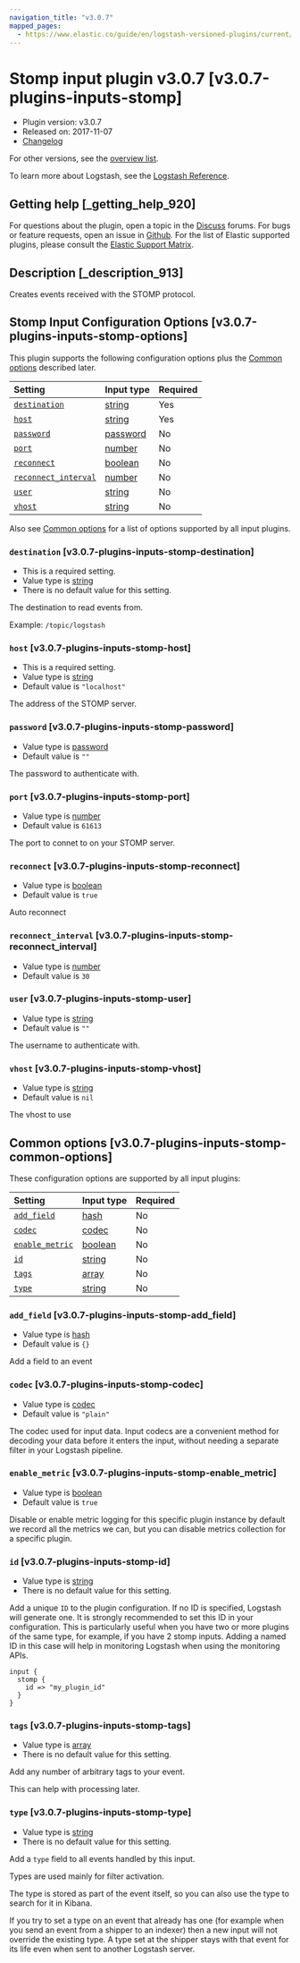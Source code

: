 ```yaml
---
navigation_title: "v3.0.7"
mapped_pages:
  - https://www.elastic.co/guide/en/logstash-versioned-plugins/current/v3.0.7-plugins-inputs-stomp.html
---
```


# Stomp input plugin v3.0.7 [v3.0.7-plugins-inputs-stomp]

* Plugin version: v3.0.7
* Released on: 2017-11-07
* [Changelog](https://github.com/logstash-plugins/logstash-input-stomp/blob/v3.0.7/CHANGELOG.md)

For other versions, see the [overview list](input-stomp-index.md).

To learn more about Logstash, see the [Logstash Reference](https://www.elastic.co/guide/en/logstash/current/index.html).

## Getting help [_getting_help_920]

For questions about the plugin, open a topic in the [Discuss](http://discuss.elastic.co) forums. For bugs or feature requests, open an issue in [Github](https://github.com/logstash-plugins/logstash-input-stomp). For the list of Elastic supported plugins, please consult the [Elastic Support Matrix](https://www.elastic.co/support/matrix#matrix_logstash_plugins).

## Description [_description_913]

Creates events received with the STOMP protocol.

## Stomp Input Configuration Options [v3.0.7-plugins-inputs-stomp-options]

This plugin supports the following configuration options plus the [Common options](v3-0-7-plugins-inputs-stomp.md#v3.0.7-plugins-inputs-stomp-common-options) described later.

| Setting | Input type | Required |
| :- | :- | :- |
| [`destination`](v3-0-7-plugins-inputs-stomp.md#v3.0.7-plugins-inputs-stomp-destination) | [string](/lsr/value-types.md#string) | Yes |
| [`host`](v3-0-7-plugins-inputs-stomp.md#v3.0.7-plugins-inputs-stomp-host) | [string](/lsr/value-types.md#string) | Yes |
| [`password`](v3-0-7-plugins-inputs-stomp.md#v3.0.7-plugins-inputs-stomp-password) | [password](/lsr/value-types.md#password) | No |
| [`port`](v3-0-7-plugins-inputs-stomp.md#v3.0.7-plugins-inputs-stomp-port) | [number](/lsr/value-types.md#number) | No |
| [`reconnect`](v3-0-7-plugins-inputs-stomp.md#v3.0.7-plugins-inputs-stomp-reconnect) | [boolean](/lsr/value-types.md#boolean) | No |
| [`reconnect_interval`](v3-0-7-plugins-inputs-stomp.md#v3.0.7-plugins-inputs-stomp-reconnect_interval) | [number](/lsr/value-types.md#number) | No |
| [`user`](v3-0-7-plugins-inputs-stomp.md#v3.0.7-plugins-inputs-stomp-user) | [string](/lsr/value-types.md#string) | No |
| [`vhost`](v3-0-7-plugins-inputs-stomp.md#v3.0.7-plugins-inputs-stomp-vhost) | [string](/lsr/value-types.md#string) | No |

Also see [Common options](v3-0-7-plugins-inputs-stomp.md#v3.0.7-plugins-inputs-stomp-common-options) for a list of options supported by all input plugins.

### `destination` [v3.0.7-plugins-inputs-stomp-destination]

* This is a required setting.
* Value type is [string](/lsr/value-types.md#string)
* There is no default value for this setting.

The destination to read events from.

Example: `/topic/logstash`

### `host` [v3.0.7-plugins-inputs-stomp-host]

* This is a required setting.
* Value type is [string](/lsr/value-types.md#string)
* Default value is `"localhost"`

The address of the STOMP server.

### `password` [v3.0.7-plugins-inputs-stomp-password]

* Value type is [password](/lsr/value-types.md#password)
* Default value is `""`

The password to authenticate with.

### `port` [v3.0.7-plugins-inputs-stomp-port]

* Value type is [number](/lsr/value-types.md#number)
* Default value is `61613`

The port to connet to on your STOMP server.

### `reconnect` [v3.0.7-plugins-inputs-stomp-reconnect]

* Value type is [boolean](/lsr/value-types.md#boolean)
* Default value is `true`

Auto reconnect

### `reconnect_interval` [v3.0.7-plugins-inputs-stomp-reconnect_interval]

* Value type is [number](/lsr/value-types.md#number)
* Default value is `30`

### `user` [v3.0.7-plugins-inputs-stomp-user]

* Value type is [string](/lsr/value-types.md#string)
* Default value is `""`

The username to authenticate with.

### `vhost` [v3.0.7-plugins-inputs-stomp-vhost]

* Value type is [string](/lsr/value-types.md#string)
* Default value is `nil`

The vhost to use

## Common options [v3.0.7-plugins-inputs-stomp-common-options]

These configuration options are supported by all input plugins:

| Setting | Input type | Required |
| :- | :- | :- |
| [`add_field`](v3-0-7-plugins-inputs-stomp.md#v3.0.7-plugins-inputs-stomp-add_field) | [hash](/lsr/value-types.md#hash) | No |
| [`codec`](v3-0-7-plugins-inputs-stomp.md#v3.0.7-plugins-inputs-stomp-codec) | [codec](/lsr/value-types.md#codec) | No |
| [`enable_metric`](v3-0-7-plugins-inputs-stomp.md#v3.0.7-plugins-inputs-stomp-enable_metric) | [boolean](/lsr/value-types.md#boolean) | No |
| [`id`](v3-0-7-plugins-inputs-stomp.md#v3.0.7-plugins-inputs-stomp-id) | [string](/lsr/value-types.md#string) | No |
| [`tags`](v3-0-7-plugins-inputs-stomp.md#v3.0.7-plugins-inputs-stomp-tags) | [array](/lsr/value-types.md#array) | No |
| [`type`](v3-0-7-plugins-inputs-stomp.md#v3.0.7-plugins-inputs-stomp-type) | [string](/lsr/value-types.md#string) | No |

### `add_field` [v3.0.7-plugins-inputs-stomp-add_field]

* Value type is [hash](/lsr/value-types.md#hash)
* Default value is `{}`

Add a field to an event

### `codec` [v3.0.7-plugins-inputs-stomp-codec]

* Value type is [codec](/lsr/value-types.md#codec)
* Default value is `"plain"`

The codec used for input data. Input codecs are a convenient method for decoding your data before it enters the input, without needing a separate filter in your Logstash pipeline.

### `enable_metric` [v3.0.7-plugins-inputs-stomp-enable_metric]

* Value type is [boolean](/lsr/value-types.md#boolean)
* Default value is `true`

Disable or enable metric logging for this specific plugin instance by default we record all the metrics we can, but you can disable metrics collection for a specific plugin.

### `id` [v3.0.7-plugins-inputs-stomp-id]

* Value type is [string](/lsr/value-types.md#string)
* There is no default value for this setting.

Add a unique `ID` to the plugin configuration. If no ID is specified, Logstash will generate one. It is strongly recommended to set this ID in your configuration. This is particularly useful when you have two or more plugins of the same type, for example, if you have 2 stomp inputs. Adding a named ID in this case will help in monitoring Logstash when using the monitoring APIs.

```
input {
  stomp {
    id => "my_plugin_id"
  }
}
```

### `tags` [v3.0.7-plugins-inputs-stomp-tags]

* Value type is [array](/lsr/value-types.md#array)
* There is no default value for this setting.

Add any number of arbitrary tags to your event.

This can help with processing later.

### `type` [v3.0.7-plugins-inputs-stomp-type]

* Value type is [string](/lsr/value-types.md#string)
* There is no default value for this setting.

Add a `type` field to all events handled by this input.

Types are used mainly for filter activation.

The type is stored as part of the event itself, so you can also use the type to search for it in Kibana.

If you try to set a type on an event that already has one (for example when you send an event from a shipper to an indexer) then a new input will not override the existing type. A type set at the shipper stays with that event for its life even when sent to another Logstash server.
